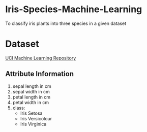 # Iris-Species-Machine-Learning
To classify iris plants into three species in a given dataset

# Dataset
[UCI Machine Learning Repository](http://archive.ics.uci.edu/ml/datasets/Iris)

## Attribute Information
  1. sepal length in cm
  2. sepal width in cm
  3. petal length in cm
  4. petal width in cm
  5. class:
      - Iris Setosa
      - Iris Versicolour
      - Iris Virginica
